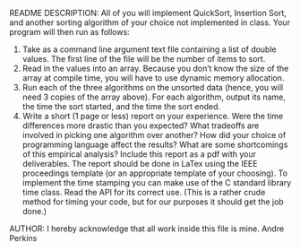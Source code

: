 READMEDESCRIPTION:All of you will implement QuickSort, Insertion Sort, and another sorting algorithm of your choicenot implemented in class. Your program will then run as follows:1. Take as a command line argument text file containing a list of double values. The firstline of the file will be the number of items to sort.2. Read in the values into an array. Because you don’t know the size of the array at compiletime, you will have to use dynamic memory allocation.3. Run each of the three algorithms on the unsorted data (hence, you will need 3 copies ofthe array above). For each algorithm, output its name, the time the sort started, and thetime the sort ended.4. Write a short (1 page or less) report on your experience. Were the time differences moredrastic than you expected? What tradeoffs are involved in picking one algorithm overanother? How did your choice of programming language affect the results? What aresome shortcomings of this empirical analysis? Include this report as a pdf with yourdeliverables. The report should be done in LaTex using the IEEE proceedings template(or an appropriate template of your choosing).To implement the time stamping you can make use of the C standard library time class. Read theAPI for its correct use. (This is a rather crude method for timing your code, but for our purposesit should get the job done.)AUTHOR:I hereby acknowledge that all work inside this file is mine.Andre Perkins